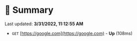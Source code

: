 # 📖 Summary
Last updated: **3/31/2022, 11:12:55 AM**

- `GET` [https://google.com](https://google.com) - **Up** (108ms)
